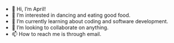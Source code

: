 - 👋 Hi, I’m April!
- 👀 I’m interested in dancing and eating good food.
- 🌱 I’m currently learning about coding and software development.
- 💞️ I’m looking to collaborate on anything.
- 📫 How to reach me is through email.

<!---
Bomster93/Bomster93 is a ✨ special ✨ repository because its `README.md` (this file) appears on your GitHub profile.
You can click the Preview link to take a look at your changes.
--->
